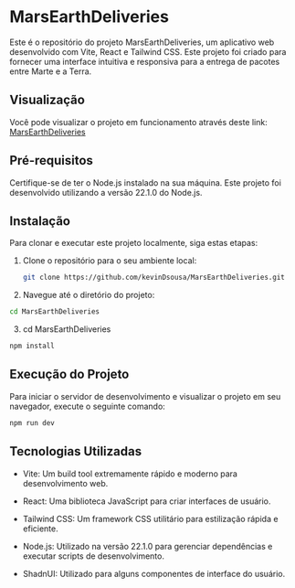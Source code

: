 # MarsEarthDeliveries

Este é o repositório do projeto MarsEarthDeliveries, um aplicativo web desenvolvido com Vite, React e Tailwind CSS. Este projeto foi criado para fornecer uma interface intuitiva e responsiva para a entrega de pacotes entre Marte e a Terra.

## Visualização

Você pode visualizar o projeto em funcionamento através deste link: [MarsEarthDeliveries](https://kevindsousa.github.io/MarsEarthDeliveries/)

## Pré-requisitos

Certifique-se de ter o Node.js instalado na sua máquina. Este projeto foi desenvolvido utilizando a versão 22.1.0 do Node.js.

## Instalação

Para clonar e executar este projeto localmente, siga estas etapas:

1. Clone o repositório para o seu ambiente local:

   ```sh
   git clone https://github.com/kevinDsousa/MarsEarthDeliveries.git
   ```

2. Navegue até o diretório do projeto:

```sh
cd MarsEarthDeliveries
```

3. cd MarsEarthDeliveries

```sh
npm install
```

## Execução do Projeto

Para iniciar o servidor de desenvolvimento e visualizar o projeto em seu navegador, execute o seguinte comando:

```sh
npm run dev
```

## Tecnologias Utilizadas

- Vite: Um build tool extremamente rápido e moderno para desenvolvimento web.

- React: Uma biblioteca JavaScript para criar interfaces de usuário.

- Tailwind CSS: Um framework CSS utilitário para estilização rápida e eficiente.

- Node.js: Utilizado na versão 22.1.0 para gerenciar dependências e executar scripts de desenvolvimento.

- ShadnUI: Utilizado para alguns componentes de interface do usuário.
